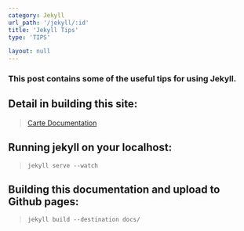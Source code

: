 ```yaml
---
category: Jekyll
url_path: '/jekyll/:id'
title: 'Jekyll Tips'
type: 'TIPS'

layout: null
---
```


### This post contains some of the useful tips for using Jekyll.

## Detail in building this site:
> [Carte Documentation](https://github.com/Wiredcraft/carte) 

## Running jekyll on your localhost:

> `jekyll serve --watch`

## Building this documentation and upload to Github pages:

> `jekyll build --destination docs/`